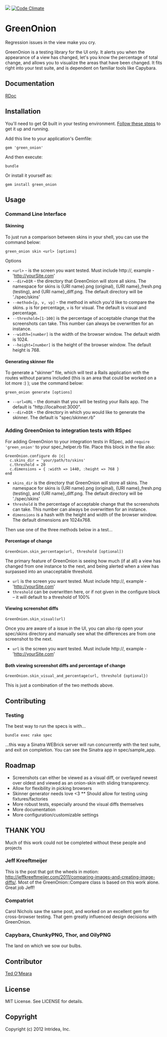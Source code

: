 
[<img src="https://secure.travis-ci.org/tomeara/green_onion.png" />](http://travis-ci.org/#!/tomeara/green_onion) [![Code Climate](https://codeclimate.com/badge.png)](https://codeclimate.com/github/tomeara/green_onion)

# GreenOnion

Regression issues in the view make you cry.

GreenOnion is a testing library for the UI only. It alerts you when the appearance of a view has changed, let's you know the percentage of total change, and allows you to visualize the areas that have been changed. It fits right into your test suite, and is dependent on familiar tools like Capybara.

## Documentation

[RDoc](http://rdoc.info/gems/green_onion/frames)

## Installation

You'll need to get Qt built in your testing environment. [Follow these steps](https://github.com/thoughtbot/capybara-webkit/wiki/Installing-Qt-and-compiling-capybara-webkit) to get it up and running.

Add this line to your application's Gemfile:

    gem 'green_onion'

And then execute:

    bundle

Or install it yourself as:

    gem install green_onion

## Usage

### Command Line Interface

#### Skinning

To just run a comparison between skins in your shell, you can use the command below:

    green_onion skin <url> [options]

Options
* `<url>` - is the screen you want tested. Must include http://, example - 'http://yourSite.com'
* `--dir=DIR` - the directory that GreenOnion will store all skins. The namespace for skins is {URI name}.png (original), {URI name}_fresh.png (testing), and {URI name}_diff.png. The default directory will be './spec/skins'
* `--method=[p, v, vp]` - the method in which you'd like to compare the skins. `p` is for percentage, `v` is for visual. The default is visual and percentage.
* `--threshold=[1-100]` is the percentage of acceptable change that the screenshots can take. This number can always be overwritten for an instance.
* `--width=[number]` is the width of the browser window. The default width is 1024.
* `--height=[number]` is the height of the browser window. The default height is 768.

#### Generating skinner file

To generate a "skinner" file, which will test a Rails application with the routes without params included (this is an area that could be worked on a lot more :) ); use the command below:

    green_onion generate [options]

* `--url=URL` - the domain that you will be testing your Rails app. The default is "http://localhost:3000".
* `--dir=DIR` - the directory in which you would like to generate the skinner. The default is "spec/skinner.rb"

### Adding GreenOnion to integration tests with RSpec

For adding GreenOnion to your integration tests in RSpec, add `require 'green_onion'` to your spec_helper.rb file. Place this block in the file also:

    GreenOnion.configure do |c|
      c.skins_dir = 'your/path/to/skins'
      c.threshold = 20
      c.dimensions = { :width => 1440, :height => 768 }
    end

* `skins_dir` is the directory that GreenOnion will store all skins. The namespace for skins is {URI name}.png (original), {URI name}_fresh.png (testing), and {URI name}_diff.png. The default directory will be './spec/skins'
* `threshold` is the percentage of acceptable change that the screenshots can take. This number can always be overwritten for an instance.
* `dimensions` is a hash with the height and width of the browser window. The default dimensions are 1024x768.

Then use one of the three methods below in a test...

#### Percentage of change

    GreenOnion.skin_percentage(url, threshold [optional])
The primary feature of GreenOnion is seeing how much (if at all) a view has changed from one instance to the next, and being alerted when a view has surpassed into an unacceptable threshold.

* `url` is the screen you want tested. Must include http://, example - 'http://yourSite.com'
* `threshold` can be overwritten here, or if not given in the configure block – it will default to a threshold of 100%

#### Viewing screenshot diffs

    GreenOnion.skin_visual(url)
Once you are aware of a issue in the UI, you can also rip open your spec/skins directory and manually see what the differences are from one screenshot to the next.

* `url` is the screen you want tested. Must include http://, example - 'http://yourSite.com'

#### Both viewing screenshot diffs and percentage of change

    GreenOnion.skin_visual_and_percentage(url, threshold {optional})
This is just a combination of the two methods above.

## Contributing

### Testing

The best way to run the specs is with...

    bundle exec rake spec

...this way a Sinatra WEBrick server will run concurrently with the test suite, and exit on completion. You can see the Sinatra app in spec/sample_app.

## Roadmap

* Screenshots can either be viewed as a visual diff, or overlayed newest over oldest and viewed as an onion-skin with sliding transparency.
* Allow for flexibility in picking browsers
* Skinner generator needs love <3
** Should allow for testing using fixtures/factories
* More robust tests, especially around the visual diffs themselves
* More documentation
* More configuration/customizable settings

## THANK YOU

Much of this work could not be completed without these people and projects

### Jeff Kreeftmeijer
This is the post that got the wheels in motion: http://jeffkreeftmeijer.com/2011/comparing-images-and-creating-image-diffs/. Most of the GreenOnion::Compare class is based on this work alone. Great job Jeff!

### Compatriot
Carol Nichols saw the same post, and worked on an excellent gem for cross-browser testing. That gem greatly influenced design decisions with GreenOnion.

### Capybara, ChunkyPNG, Thor, and OilyPNG
The land on which we sow our bulbs.

## Contributor
[Ted O'Meara](http://www.intridea.com/about/team/ted-o-meara)

## License
MIT License. See LICENSE for details.

## Copyright
Copyright (c) 2012 Intridea, Inc.